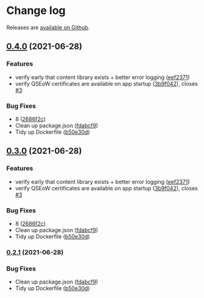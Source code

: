 # Change log

Releases are [available on Github](https://github.com/ptarmiganlabs/butler-sheet-icons/releases).
## [0.4.0](https://www.github.com/ptarmiganlabs/butler-sheet-icons/compare/v0.3.0...v0.4.0) (2021-06-28)


### Features

* verify early that content library exists + better error logging ([eef2371](https://www.github.com/ptarmiganlabs/butler-sheet-icons/commit/eef237195e29998b97dd60846c9c85b3bcf26291))
* verify QSEoW certificates are available on app startup ([3b9f042](https://www.github.com/ptarmiganlabs/butler-sheet-icons/commit/3b9f04203c967462c80dead9ac815fd6383c0815)), closes [#3](https://www.github.com/ptarmiganlabs/butler-sheet-icons/issues/3)


### Bug Fixes

* 8 ([2686f2c](https://www.github.com/ptarmiganlabs/butler-sheet-icons/commit/2686f2cb1d294953479682ae0576943ab4c799d1))
* Clean up package.json ([fdabcf9](https://www.github.com/ptarmiganlabs/butler-sheet-icons/commit/fdabcf923eee32e6335342a6034ff8f154176b82))
* Tidy up Dockerfile ([b50e30d](https://www.github.com/ptarmiganlabs/butler-sheet-icons/commit/b50e30d942afcd93cba87e6614e3a2c796309c36))

## [0.3.0](https://www.github.com/ptarmiganlabs/butler-sheet-icons/compare/v0.2.1...v0.3.0) (2021-06-28)


### Features

* verify early that content library exists + better error logging ([eef2371](https://www.github.com/ptarmiganlabs/butler-sheet-icons/commit/eef237195e29998b97dd60846c9c85b3bcf26291))
* verify QSEoW certificates are available on app startup ([3b9f042](https://www.github.com/ptarmiganlabs/butler-sheet-icons/commit/3b9f04203c967462c80dead9ac815fd6383c0815)), closes [#3](https://www.github.com/ptarmiganlabs/butler-sheet-icons/issues/3)


### Bug Fixes

* 8 ([2686f2c](https://www.github.com/ptarmiganlabs/butler-sheet-icons/commit/2686f2cb1d294953479682ae0576943ab4c799d1))
* Clean up package.json ([fdabcf9](https://www.github.com/ptarmiganlabs/butler-sheet-icons/commit/fdabcf923eee32e6335342a6034ff8f154176b82))
* Tidy up Dockerfile ([b50e30d](https://www.github.com/ptarmiganlabs/butler-sheet-icons/commit/b50e30d942afcd93cba87e6614e3a2c796309c36))

### [0.2.1](https://www.github.com/ptarmiganlabs/butler-sheet-icons/compare/v0.2.0...v0.2.1) (2021-06-28)


### Bug Fixes

* Clean up package.json ([fdabcf9](https://www.github.com/ptarmiganlabs/butler-sheet-icons/commit/fdabcf923eee32e6335342a6034ff8f154176b82))
* Tidy up Dockerfile ([b50e30d](https://www.github.com/ptarmiganlabs/butler-sheet-icons/commit/b50e30d942afcd93cba87e6614e3a2c796309c36))
